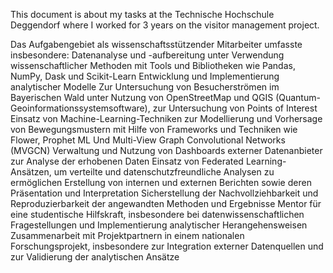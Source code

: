 This document is about my tasks at the Technische Hochschule Deggendorf where I worked for 3 years on the visitor management project.

Das Aufgabengebiet als wissenschaftsstützender Mitarbeiter umfasste insbesondere:
Datenanalyse und -aufbereitung unter Verwendung wissenschaftlicher Methoden mit Tools
und Bibliotheken wie Pandas, NumPy, Dask und Scikit-Learn
Entwicklung
und
Implementierung
analytischer
Modelle
Zur
Untersuchung
von
Besucherströmen im Bayerischen Wald unter Nutzung von OpenStreetMap und QGIS
(Quantum-Geoinformationssystemsoftware), zur Untersuchung von Points of Interest
Einsatz
von
Machine-Learning-Techniken zur Modellierung
und Vorhersage von
Bewegungsmustern mit Hilfe von Frameworks und Techniken wie Flower, Prophet ML Und
Multi-View Graph Convolutional Networks (MVGCN)
Verwaltung und Nutzung von Dashboards externer Datenanbieter zur Analyse der
erhobenen Daten
Einsatz von Federated Learning-Ansätzen, um verteilte und datenschutzfreundliche
Analysen zu ermöglichen
Erstellung von internen und externen Berichten sowie deren Präsentation und
Interpretation
Sicherstellung der Nachvollziehbarkeit und Reproduzierbarkeit der angewandten Methoden
und Ergebnisse
Mentor für eine studentische Hilfskraft, insbesondere bei datenwissenschaftlichen
Fragestellungen und Implementierung analytischer Herangehensweisen
Zusammenarbeit mit Projektpartnern in einem nationalen Forschungsprojekt, insbesondere
zur Integration externer Datenquellen und zur Validierung der analytischen Ansätze
